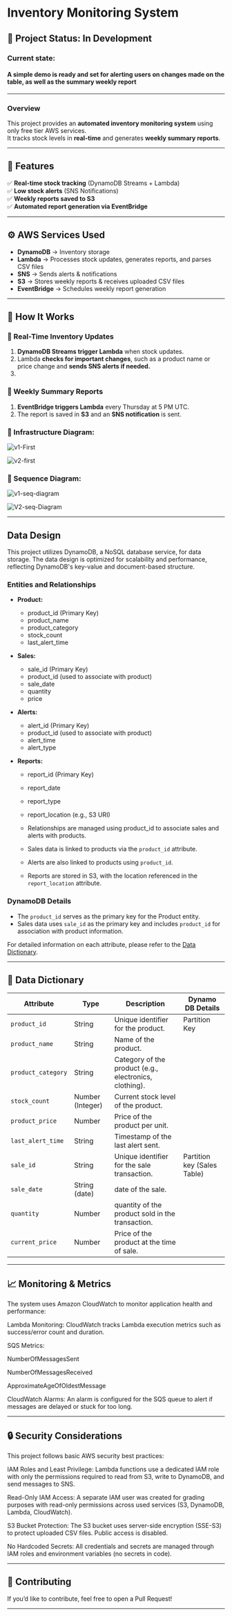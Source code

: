 # Inventory Monitoring System

## 🚧 Project Status: **In Development**

### Current state:
#### **A simple demo is ready and set for alerting users on changes made on the table, as well as the summary weekly report**
---

### **Overview**
This project provides an **automated inventory monitoring system** using only free tier AWS services.  
It tracks stock levels in **real-time** and generates **weekly summary reports**.

---

## **📌 Features**

✅ **Real-time stock tracking** (DynamoDB Streams + Lambda)  
✅ **Low stock alerts** (SNS Notifications)  
✅ **Weekly reports saved to S3**  
✅ **Automated report generation via EventBridge**  

---

## **⚙️ AWS Services Used**

- **DynamoDB** → Inventory storage
- **Lambda** → Processes stock updates, generates reports, and parses CSV files
- **SNS** → Sends alerts & notifications
- **S3** → Stores weekly reports & receives uploaded CSV files
- **EventBridge** → Schedules weekly report generation

---

## **🚀 How It Works**

### **🔹 Real-Time Inventory Updates**

1. **DynamoDB Streams trigger Lambda** when stock updates.
2. Lambda **checks for important changes**, such as a product name or price change and **sends SNS alerts if needed.**
3. 

### **🔹 Weekly Summary Reports**

1. **EventBridge triggers Lambda** every Thursday at 5 PM UTC.
2. The report is saved in **S3** and an **SNS notification** is sent.



### **🔹 Infrastructure Diagram:**
![v1-First](https://github.com/user-attachments/assets/84d71e71-82f0-4432-a7e8-17d54da1ca7a)

![v2-first](https://github.com/user-attachments/assets/647412fc-50ff-47ef-9258-9c14ea05cd23)


### **🔹 Sequence Diagram:**
![v1-seq-diagram](https://github.com/user-attachments/assets/d9ded8aa-50e6-47e3-9205-99c8ddd5d864)
 
![V2-seq-Diagram](https://github.com/user-attachments/assets/45d4afb3-33a0-4704-80d3-949bbf0939ca)

---

## Data Design

This project utilizes DynamoDB, a NoSQL database service, for data storage. The data design is optimized for scalability and performance, reflecting DynamoDB's key-value and document-based structure.

### Entities and Relationships

- **Product:**
  - product_id (Primary Key)
  - product_name
  - product_category
  - stock_count
  - last_alert_time
- **Sales:**
  - sale_id (Primary Key)
  - product_id (used to associate with product)
  - sale_date
  - quantity
  - price
- **Alerts:**
  - alert_id (Primary Key)
  - product_id (used to associate with product)
  - alert_time
  - alert_type
- **Reports:**

  - report_id (Primary Key)
  - report_date
  - report_type
  - report_location (e.g., S3 URI)

  - Relationships are managed using product_id to associate sales and alerts with products.
  - Sales data is linked to products via the `product_id` attribute.
  - Alerts are also linked to products using `product_id`.
  - Reports are stored in S3, with the location referenced in the `report_location` attribute.

### DynamoDB Details

- The `product_id` serves as the primary key for the Product entity.
- Sales data uses `sale_id` as the primary key and includes `product_id` for association with product information.

For detailed information on each attribute, please refer to the [Data Dictionary](link-to-your-data-dictionary).

---

## **📜 Data Dictionary**

| Attribute          | Type             | Description                                            | Dynamo DB Details           |
| ------------------ | ---------------- | ------------------------------------------------------ | --------------------------- |
| `product_id`       | String           | Unique identifier for the product.                     | Partition Key               |
| `product_name`     | String           | Name of the product.                                   |
| `product_category` | String           | Category of the product (e.g., electronics, clothing). |
| `stock_count`      | Number (Integer) | Current stock level of the product.                    |
| `product_price`    | Number           | Price of the product per unit.                         |
| `last_alert_time`  | String           | Timestamp of the last alert sent.                      |
| `sale_id`          | String           | Unique identifier for the sale transaction.            | Partition key (Sales Table) |
| `sale_date`        | String (date)    | date of the sale.                                      |
| `quantity`         | Number           | quantity of the product sold in the transaction.       |
| `current_price`    | Number           | Price of the product at the time of sale.              |

---

## **📈 Monitoring & Metrics**

The system uses Amazon CloudWatch to monitor application health and performance:

Lambda Monitoring: CloudWatch tracks Lambda execution metrics such as success/error count and duration.

SQS Metrics:

NumberOfMessagesSent

NumberOfMessagesReceived

ApproximateAgeOfOldestMessage

CloudWatch Alarms: An alarm is configured for the SQS queue to alert if messages are delayed or stuck for too long.

---

## **🔒 Security Considerations**
This project follows basic AWS security best practices:

IAM Roles and Least Privilege: Lambda functions use a dedicated IAM role with only the permissions required to read from S3, write to DynamoDB, and send messages to SNS.

Read-Only IAM Access: A separate IAM user was created for grading purposes with read-only permissions across used services (S3, DynamoDB, Lambda, CloudWatch).

S3 Bucket Protection: The S3 bucket uses server-side encryption (SSE-S3) to protect uploaded CSV files. Public access is disabled.

No Hardcoded Secrets: All credentials and secrets are managed through IAM roles and environment variables (no secrets in code).

---
## **📝 Contributing**

If you’d like to contribute, feel free to open a Pull Request!

---
